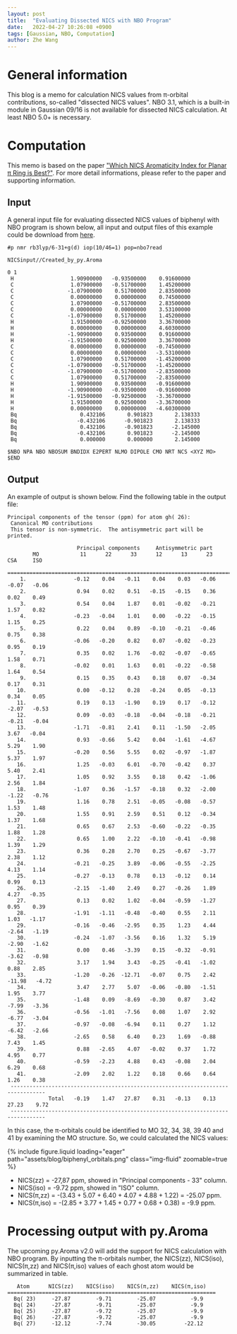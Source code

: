 ```yaml
---
layout: post
title:  "Evaluating Dissected NICS with NBO Program"
date:   2022-04-27 10:26:08 +0900
tags: [Gaussian, NBO, Computation]
author: Zhe Wang
---
```


# General information

This blog is a memo for calculation NICS values from π-orbital contributions, so-called "dissected NICS values".
NBO 3.1, which is a built-in module in Gaussian 09/16 is not available for dissected NICS calculation. At least NBO 5.0+ is necessary.

# Computation

This memo is based on the paper ["Which NICS Aromaticity Index for Planar π Ring is Best?"](https://doi.org/10.1021/ol0529546). For more detail informations, please refer to the paper and supporting information.

## Input

A general input file for evaluating dissected NICS values of biphenyl with NBO program is shown below, all input and output files of this example could be download from [here](https://github.com/wongzit/blogFiles/tree/main/blog_NICS_NBO).

```
#p nmr rb3lyp/6-31+g(d) iop(10/46=1) pop=nbo7read

NICSinput//Created_by_py.Aroma

0 1
 H                  1.90900000   -0.93500000    0.91600000
 C                  1.07900000   -0.51700000    1.45200000
 C                 -1.07900000    0.51700000    2.83500000
 C                  0.00000000    0.00000000    0.74500000
 C                  1.07900000   -0.51700000    2.83500000
 C                  0.00000000    0.00000000    3.53100000
 C                 -1.07900000    0.51700000    1.45200000
 H                  1.91500000   -0.92500000    3.36700000
 H                  0.00000000    0.00000000    4.60300000
 H                 -1.90900000    0.93500000    0.91600000
 H                 -1.91500000    0.92500000    3.36700000
 C                  0.00000000    0.00000000   -0.74500000
 C                  0.00000000    0.00000000   -3.53100000
 C                  1.07900000    0.51700000   -1.45200000
 C                 -1.07900000   -0.51700000   -1.45200000
 C                 -1.07900000   -0.51700000   -2.83500000
 C                  1.07900000    0.51700000   -2.83500000
 H                  1.90900000    0.93500000   -0.91600000
 H                 -1.90900000   -0.93500000   -0.91600000
 H                 -1.91500000   -0.92500000   -3.36700000
 H                  1.91500000    0.92500000   -3.36700000
 H                  0.00000000    0.00000000   -4.60300000
 Bq                    0.432106       0.901823       2.138333
 Bq                   -0.432106      -0.901823       2.138333
 Bq                    0.432106      -0.901823      -2.145000
 Bq                   -0.432106       0.901823      -2.145000
 Bq                    0.000000       0.000000       2.145000

$NBO NPA NBO NBOSUM BNDIDX E2PERT NLMO DIPOLE CMO NRT NCS <XYZ MO> $END

```

## Output

An example of output is shown below. Find the following table in the output file:

```
Principal components of the tensor (ppm) for atom gh( 26):
 Canonical MO contributions
 This tensor is non-symmetric.  The antisymmetric part will be printed.

                      Principal components     Antisymmetric part
        MO             11      22      33      12      13      23     CSA     ISO
 =================================================================================
    1.               -0.12    0.04   -0.11    0.04    0.03   -0.06   -0.07   -0.06
    2.                0.94    0.02    0.51   -0.15   -0.15    0.36    0.02    0.49
    3.                0.54    0.04    1.87    0.01   -0.02   -0.21    1.57    0.82
    4.               -0.23   -0.04    1.01    0.00   -0.22   -0.15    1.15    0.25
    5.                0.22    0.04    0.89   -0.10   -0.21   -0.46    0.75    0.38
    6.               -0.06   -0.20    0.82    0.07   -0.02   -0.23    0.95    0.19
    7.                0.35    0.02    1.76   -0.02   -0.07   -0.65    1.58    0.71
    8.               -0.02    0.01    1.63    0.01   -0.22   -0.58    1.64    0.54
    9.                0.15    0.35    0.43    0.18    0.07   -0.34    0.17    0.31
   10.                0.00   -0.12    0.28   -0.24    0.05   -0.13    0.34    0.05
   11.                0.19    0.13   -1.90    0.19    0.17   -0.12   -2.07   -0.53
   12.                0.09   -0.03   -0.18   -0.04   -0.18   -0.21   -0.21   -0.04
   13.               -1.71   -0.81    2.41    0.11   -1.50   -2.05    3.67   -0.04
   14.                0.93   -0.66    5.42    0.04   -1.61   -4.67    5.29    1.90
   15.               -0.20    0.56    5.55    0.02   -0.97   -1.87    5.37    1.97
   16.                1.25   -0.03    6.01   -0.70   -0.42    0.37    5.40    2.41
   17.                1.05    0.92    3.55    0.18    0.42   -1.06    2.56    1.84
   18.               -1.07    0.36   -1.57   -0.18    0.32   -2.00   -1.22   -0.76
   19.                1.16    0.78    2.51   -0.05   -0.08   -0.57    1.53    1.48
   20.                1.55    0.91    2.59    0.51    0.12   -0.34    1.37    1.68
   21.                0.65    0.67    2.53   -0.60   -0.22   -0.35    1.88    1.28
   22.                0.65    1.00    2.22   -0.10   -0.41   -0.98    1.39    1.29
   23.                0.36    0.28    2.70    0.25   -0.67   -3.77    2.38    1.12
   24.               -0.21   -0.25    3.89   -0.06   -0.55   -2.25    4.13    1.14
   25.               -0.27   -0.13    0.78    0.13   -0.12    0.14    0.99    0.13
   26.               -2.15   -1.40    2.49    0.27   -0.26    1.89    4.27   -0.35
   27.                0.13    0.02    1.02   -0.04   -0.59   -1.27    0.95    0.39
   28.               -1.91   -1.11   -0.48   -0.40    0.55    2.11    1.03   -1.17
   29.               -0.16   -0.46   -2.95    0.35    1.23    4.44   -2.64   -1.19
   30.               -0.24   -1.07   -3.56    0.16    1.32    5.19   -2.90   -1.62
   31.                0.00    0.46   -3.39    0.15   -0.32   -0.91   -3.62   -0.98
   32.                3.17    1.94    3.43   -0.25   -0.41   -1.02    0.88    2.85
   33.               -1.20   -0.26  -12.71   -0.07    0.75    2.42  -11.98   -4.72
   34.                3.47    2.77    5.07   -0.06   -0.80   -1.51    1.95    3.77
   35.               -1.48    0.09   -8.69   -0.30    0.87    3.42   -7.99   -3.36
   36.               -0.56   -1.01   -7.56    0.08    1.07    2.92   -6.77   -3.04
   37.               -0.97   -0.08   -6.94    0.11    0.27    1.12   -6.42   -2.66
   38.               -2.65    0.58    6.40    0.23    1.69   -0.88    7.43    1.45
   39.                0.88   -2.65    4.07   -0.02    0.37    1.72    4.95    0.77
   40.               -0.59   -2.23    4.88    0.43   -0.08    2.04    6.29    0.68
   41.               -2.09    2.02    1.22    0.18    0.66    0.64    1.26    0.38
 ---------------------------------------------------------------------------------
             Total   -0.19    1.47   27.87    0.31   -0.13    0.13   27.23    9.72
 ---------------------------------------------------------------------------------
```

In this case, the π-orbitals could be identified to MO 32, 34, 38, 39 40 and 41 by examining the MO structure. So, we could calculated the NICS values:

<div class="col-sm mt-3 mt-md-0">
    {% include figure.liquid loading="eager" path="assets/blog/biphenyl_orbitals.png" class="img-fluid" zoomable=true %}
</div>

- NICS(zz) = -27,87 ppm, showed in "Principal components - 33" column.
- NICS(iso) = -9.72 ppm, showed in "ISO" column.
- NICS(π,zz) = -(3.43 + 5.07 + 6.40 + 4.07 + 4.88 + 1.22) = -25.07 ppm.
- NICS(π,iso) = -(2.85 + 3.77 + 1.45 + 0.77 + 0.68 + 0.38) = -9.9 ppm.

# Processing output with py.Aroma

The upcoming py.Aroma v2.0 will add the support for NICS calculation with NBO program. By inputting the π-orbitals number, the NICS(zz), NICS(iso), NICS(π,zz) and NICS(π,iso) values of each ghost atom would be summarized in table.

```
   Atom      NICS(zz)    NICS(iso)    NICS(π,zz)    NICS(π,iso)
==================================================================
  Bq( 23)     -27.87        -9.71        -25.07           -9.9
  Bq( 24)     -27.87        -9.71        -25.07           -9.9
  Bq( 25)     -27.87        -9.72        -25.07           -9.9
  Bq( 26)     -27.87        -9.72        -25.07           -9.9
  Bq( 27)     -12.12        -7.74        -30.05         -22.12
```

